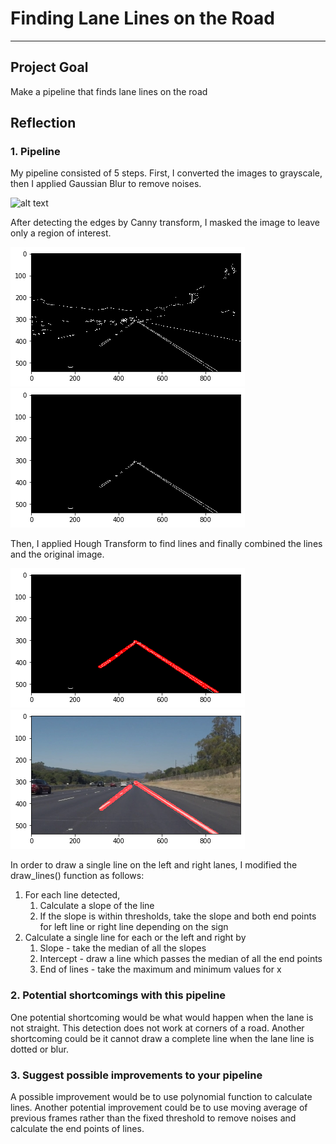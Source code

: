 # Finding Lane Lines on the Road

[//]: # (Image References)
[image1]: ./examples/grayscale.jpg "Grayscale"
[image2]: ./examples/canny.png "Canny"
[image3]: ./examples/region_interest.png "Region"
[image4]: ./examples/detected_lines.png "Lines"
[image5]: ./examples/combined.png "Combined"

---

## Project Goal
Make a pipeline that finds lane lines on the road

## Reflection

### 1. Pipeline

My pipeline consisted of 5 steps. First, I converted the images to grayscale, then I applied Gaussian Blur to remove noises. 

![alt text][image1]

After detecting the edges by Canny transform, I masked the image to leave only a region of interest. 

![alt text][image2]
![alt text][image3]

Then, I applied Hough Transform to find lines and finally combined the lines and the original image.

![alt text][image4]
![alt text][image5]

In order to draw a single line on the left and right lanes, I modified the draw_lines() function as follows:

1. For each line detected,
   1. Calculate a slope of the line
   2. If the slope is within thresholds, take the slope and both end points for left line or right line depending on the sign 
2. Calculate a single line for each or the left and right by
   1. Slope - take the median of all the slopes
   2. Intercept - draw a line which passes the median of all the end points
   3. End of lines - take the maximum and minimum values for x

### 2. Potential shortcomings with this pipeline

One potential shortcoming would be what would happen when the lane is not straight. This detection does not work at corners of a road.
Another shortcoming could be it cannot draw a complete line when the lane line is dotted or blur.


### 3. Suggest possible improvements to your pipeline

A possible improvement would be to use polynomial function to calculate lines. 
Another potential improvement could be to use moving average of previous frames rather than the fixed threshold to remove noises and calculate the end points of lines.
